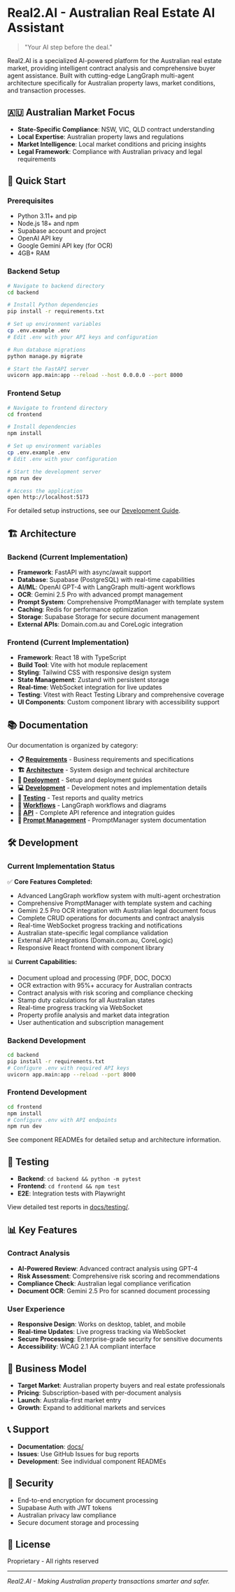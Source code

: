 # Real2.AI - Australian Real Estate AI Assistant

> "Your AI step before the deal."

Real2.AI is a specialized AI-powered platform for the Australian real estate market, providing intelligent contract analysis and comprehensive buyer agent assistance. Built with cutting-edge LangGraph multi-agent architecture specifically for Australian property laws, market conditions, and transaction processes.

## 🇦🇺 Australian Market Focus

- **State-Specific Compliance**: NSW, VIC, QLD contract understanding
- **Local Expertise**: Australian property laws and regulations
- **Market Intelligence**: Local market conditions and pricing insights
- **Legal Framework**: Compliance with Australian privacy and legal requirements

## 🚀 Quick Start

### Prerequisites
- Python 3.11+ and pip
- Node.js 18+ and npm
- Supabase account and project
- OpenAI API key
- Google Gemini API key (for OCR)
- 4GB+ RAM

### Backend Setup
```bash
# Navigate to backend directory
cd backend

# Install Python dependencies
pip install -r requirements.txt

# Set up environment variables
cp .env.example .env
# Edit .env with your API keys and configuration

# Run database migrations
python manage.py migrate

# Start the FastAPI server
uvicorn app.main:app --reload --host 0.0.0.0 --port 8000
```

### Frontend Setup
```bash
# Navigate to frontend directory  
cd frontend

# Install dependencies
npm install

# Set up environment variables
cp .env.example .env
# Edit .env with your configuration

# Start the development server
npm run dev

# Access the application
open http://localhost:5173
```

For detailed setup instructions, see our [Development Guide](docs/development/SETUP_GUIDE.md).

## 🏗️ Architecture

### Backend (Current Implementation)
- **Framework**: FastAPI with async/await support
- **Database**: Supabase (PostgreSQL) with real-time capabilities  
- **AI/ML**: OpenAI GPT-4 with LangGraph multi-agent workflows
- **OCR**: Gemini 2.5 Pro with advanced prompt management
- **Prompt System**: Comprehensive PromptManager with template system
- **Caching**: Redis for performance optimization
- **Storage**: Supabase Storage for secure document management
- **External APIs**: Domain.com.au and CoreLogic integration

### Frontend (Current Implementation)
- **Framework**: React 18 with TypeScript
- **Build Tool**: Vite with hot module replacement
- **Styling**: Tailwind CSS with responsive design system
- **State Management**: Zustand with persistent storage
- **Real-time**: WebSocket integration for live updates
- **Testing**: Vitest with React Testing Library and comprehensive coverage
- **UI Components**: Custom component library with accessibility support

## 📚 Documentation

Our documentation is organized by category:

- **📋 [Requirements](docs/requirements/)** - Business requirements and specifications
- **🏗️ [Architecture](docs/architecture/)** - System design and technical architecture  
- **🚀 [Deployment](docs/deployment/)** - Setup and deployment guides
- **💻 [Development](docs/development/)** - Development notes and implementation details
- **🧪 [Testing](docs/testing/)** - Test reports and quality metrics
- **🔄 [Workflows](docs/workflows/)** - LangGraph workflows and diagrams
- **🔗 [API](docs/api/)** - Complete API reference and integration guides
- **🤖 [Prompt Management](docs/prompts/)** - PromptManager system documentation

## 🛠️ Development

### Current Implementation Status

✅ **Core Features Completed:**
- Advanced LangGraph workflow system with multi-agent orchestration
- Comprehensive PromptManager with template system and caching
- Gemini 2.5 Pro OCR integration with Australian legal document focus
- Complete CRUD operations for documents and contract analysis
- Real-time WebSocket progress tracking and notifications
- Australian state-specific legal compliance validation
- External API integrations (Domain.com.au, CoreLogic)
- Responsive React frontend with component library

📊 **Current Capabilities:**
- Document upload and processing (PDF, DOC, DOCX)
- OCR extraction with 95%+ accuracy for Australian contracts  
- Contract analysis with risk scoring and compliance checking
- Stamp duty calculations for all Australian states
- Real-time progress tracking via WebSocket
- Property profile analysis and market data integration
- User authentication and subscription management

### Backend Development
```bash
cd backend
pip install -r requirements.txt
# Configure .env with required API keys
uvicorn app.main:app --reload --port 8000
```

### Frontend Development  
```bash
cd frontend
npm install
# Configure .env with API endpoints
npm run dev
```

See component READMEs for detailed setup and architecture information.

## 🧪 Testing

- **Backend**: `cd backend && python -m pytest`
- **Frontend**: `cd frontend && npm test`
- **E2E**: Integration tests with Playwright

View detailed test reports in [docs/testing/](docs/testing/).

## 📊 Key Features

### Contract Analysis
- **AI-Powered Review**: Advanced contract analysis using GPT-4
- **Risk Assessment**: Comprehensive risk scoring and recommendations
- **Compliance Check**: Australian legal compliance verification
- **Document OCR**: Gemini 2.5 Pro for scanned document processing

### User Experience
- **Responsive Design**: Works on desktop, tablet, and mobile
- **Real-time Updates**: Live progress tracking via WebSocket
- **Secure Processing**: Enterprise-grade security for sensitive documents
- **Accessibility**: WCAG 2.1 AA compliant interface

## 🏢 Business Model

- **Target Market**: Australian property buyers and real estate professionals
- **Pricing**: Subscription-based with per-document analysis
- **Launch**: Australia-first market entry
- **Growth**: Expand to additional markets and services

## 📞 Support

- **Documentation**: [docs/](docs/)
- **Issues**: Use GitHub Issues for bug reports
- **Development**: See individual component READMEs

## 🔐 Security

- End-to-end encryption for document processing
- Supabase Auth with JWT tokens
- Australian privacy law compliance
- Secure document storage and processing

## 📄 License

Proprietary - All rights reserved

---

*Real2.AI - Making Australian property transactions smarter and safer.*